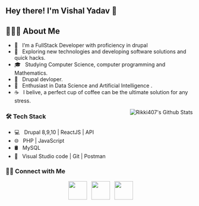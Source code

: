 <h2> Hey there! I'm Vishal Yadav 👋 

<h2> 👨🏻‍💻 About Me </h2>


- 🔭 &nbsp; I’m a FullStack Developer with proficiency in drupal
- 🤔 &nbsp; Exploring new technologies and developing software solutions and quick hacks.
- 🎓 &nbsp; Studying Computer Science, computer programming and Mathematics.
- 💼 &nbsp; Drupal devloper.
- 🌱 &nbsp; Enthusiast in Data Science and Artificial Intelligence .
- ☕ &nbsp; I belive, a perfect cup of coffee can be the ultimate solution for any stress.

<img align="right" src="https://github-readme-stats.vercel.app/api/top-langs/?username=Rikki407&layout=compact&text_color=daf7dc&bg_color=151515" alt="Rikki407's Github Stats">

<h3>🛠 Tech Stack</h3>

- 💻 &nbsp; Drupal 8,9,10 | ReactJS | API
- 🌐 &nbsp; PHP | JavaScript
- 🛢 &nbsp; MySQL
- 🔧 &nbsp; Visual Studio code | Git | Postman

<h3> 🤝🏻 Connect with Me </h3>

<p align="center">
&nbsp; <a href="https://www.instagram.com/thvishal__/" target="_blank" rel="noopener noreferrer"><img src="https://img.icons8.com/plasticine/100/000000/instagram-new.png" width="50" /></a>  
&nbsp; <a href="www.linkedin.com/in/vishal-kumar-yadav-bb7a21222" target="_blank" rel="noopener noreferrer"><img src="https://img.icons8.com/plasticine/100/000000/linkedin.png" width="50" /></a>
&nbsp; <a href="mailto:vishalkumarpb10@gmail.com" target="_blank" rel="noopener noreferrer"><img src="https://img.icons8.com/plasticine/100/000000/gmail.png"  width="50" /></a>
</p>
